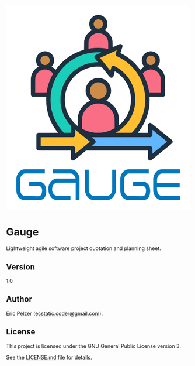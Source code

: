 ![](https://github.com/senselogic/GAUGE/blob/master/LOGO/gauge.png)

# Gauge

Lightweight agile software project quotation and planning sheet.

## Version

1.0

## Author

Eric Pelzer (ecstatic.coder@gmail.com).

## License

This project is licensed under the GNU General Public License version 3.

See the [LICENSE.md](LICENSE.md) file for details.
